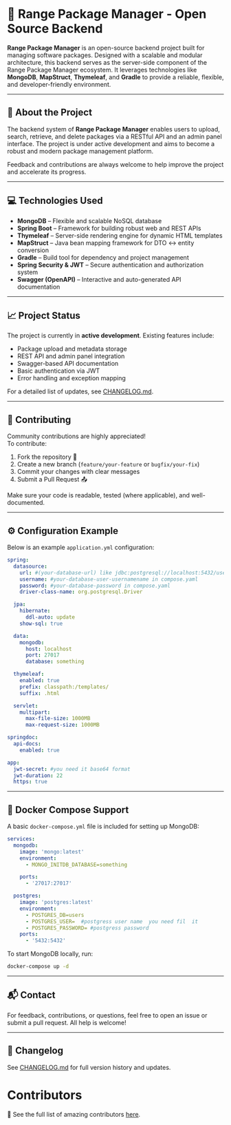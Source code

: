 # 🌟 Range Package Manager - Open Source Backend

**Range Package Manager** is an open-source backend project built for managing software packages. Designed with a scalable and modular architecture, this backend serves as the server-side component of the Range Package Manager ecosystem. It leverages technologies like **MongoDB**, **MapStruct**, **Thymeleaf**, and **Gradle** to provide a reliable, flexible, and developer-friendly environment.

---

## 🔧 About the Project

The backend system of **Range Package Manager** enables users to upload, search, retrieve, and delete packages via a RESTful API and an admin panel interface. The project is under active development and aims to become a robust and modern package management platform.

Feedback and contributions are always welcome to help improve the project and accelerate its progress.

---

## 💻 Technologies Used

- **MongoDB** – Flexible and scalable NoSQL database
- **Spring Boot** – Framework for building robust web and REST APIs
- **Thymeleaf** – Server-side rendering engine for dynamic HTML templates
- **MapStruct** – Java bean mapping framework for DTO <-> entity conversion
- **Gradle** – Build tool for dependency and project management
- **Spring Security & JWT** – Secure authentication and authorization system
- **Swagger (OpenAPI)** – Interactive and auto-generated API documentation

---

## 📈 Project Status

The project is currently in **active development**. Existing features include:

- Package upload and metadata storage
- REST API and admin panel integration
- Swagger-based API documentation
- Basic authentication via JWT
- Error handling and exception mapping

For a detailed list of updates, see [CHANGELOG.md](CHANGELOG.md).

---

## 🤝 Contributing

Community contributions are highly appreciated!  
To contribute:

1. Fork the repository 🍴  
2. Create a new branch (`feature/your-feature` or `bugfix/your-fix`)  
3. Commit your changes with clear messages  
4. Submit a Pull Request 📤  

Make sure your code is readable, tested (where applicable), and well-documented.

---


## ⚙️ Configuration Example

Below is an example `application.yml` configuration:

```yaml
spring:
  datasource:
    url: #(your-database-url) like jdbc:postgresql://localhost:5432/users
    username: #your-database-user-usernamename in compose.yaml
    password: #your-database-password in compose.yaml
    driver-class-name: org.postgresql.Driver

  jpa:
    hibernate:
      ddl-auto: update
    show-sql: true

  data:
    mongodb:
      host: localhost
      port: 27017
      database: something

  thymeleaf:
    enabled: true
    prefix: classpath:/templates/
    suffix: .html

  servlet:
    multipart:
      max-file-size: 1000MB
      max-request-size: 1000MB

springdoc:
  api-docs:
    enabled: true

app:
  jwt-secret: #you need it base64 format
  jwt-duration: 22
  https: true

````

---

## 🐳 Docker Compose Support

A basic `docker-compose.yml` file is included for setting up MongoDB:

```yaml
services:
  mongodb:
    image: 'mongo:latest'
    environment:
      - MONGO_INITDB_DATABASE=something

    ports:
      - '27017:27017'

  postgres:
    image: 'postgres:latest'
    environment:
      - POSTGRES_DB=users
      - POSTGRES_USER=  #postgress user name  you need fil  it
      - POSTGRES_PASSWORD= #postgress password
    ports:
      - '5432:5432'

```

To start MongoDB locally, run:

```bash
docker-compose up -d
```

---

## 📬 Contact

For feedback, contributions, or questions, feel free to open an issue or submit a pull request. All help is welcome!

---

## 📝 Changelog

See [CHANGELOG.md](CHANGELOG.md) for full version history and updates.


# Contributors

👥 See the full list of amazing contributors [here](CONTRIBUTORS.md).



